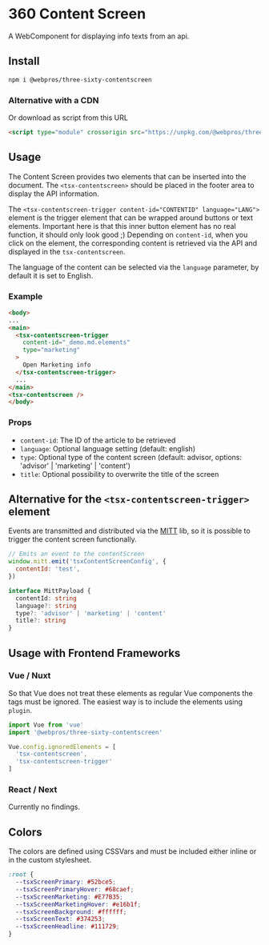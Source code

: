# 360 Content Screen
A WebComponent for displaying info texts from an api.

## Install 
```bash
npm i @webpros/three-sixty-contentscreen
```

### Alternative with a CDN 
Or download as script from this URL
```html
<script type="module" crossorigin src="https://unpkg.com/@webpros/three-sixty-contentscreen@1.0.3/dist/threeSixtyContentScreen.js"></script>
```

## Usage
The Content Screen provides two elements that can be inserted into the document. The `<tsx-contentscreen>` should be placed in the footer area to display the API information.

The `<tsx-contentscreen-trigger content-id="CONTENTID" language="LANG">` element is the trigger element that can be wrapped around buttons or text elements. Important here is that this inner button element has no real function, it should only look good ;) Depending on `content-id`, when you click on the element, the corresponding content is retrieved via the API and displayed in the `tsx-contentscreen`.

The language of the content can be selected via the `language` parameter, by default it is set to English.

### Example
```html
<body>
...
<main>
  <tsx-contentscreen-trigger
    content-id="_demo.md.elements"
    type="marketing"
  >
    Open Marketing info
  </tsx-contentscreen-trigger>
  ...
</main>
<tsx-contentscreen />
</body>
```

### Props
- `content-id`: The ID of the article to be retrieved
- `language`: Optional language setting (default: english)
- `type`: Optional type of the content screen (default: advisor, options: 'advisor' | 'marketing' | 'content')
- `title`: Optional possibility to overwrite the title of the screen

## Alternative for the `<tsx-contentscreen-trigger>` element
Events are transmitted and distributed via the [MITT](https://github.com/developit/mitt) lib, so it is possible to trigger the content screen functionally.

```js
// Emits an event to the contentScreen
window.mitt.emit('tsxContentScreenConfig', {
  contentId: 'test',
})
```

```ts
interface MittPayload {
  contentId: string
  language?: string
  type?: 'advisor' | 'marketing' | 'content'
  title?: string
}
```

## Usage with Frontend Frameworks

### Vue / Nuxt 
So that Vue does not treat these elements as regular Vue components the tags must be ignored. The easiest way is to include the elements using `plugin`.

```js
import Vue from 'vue'
import '@webpros/three-sixty-contentscreen'

Vue.config.ignoredElements = [
  'tsx-contentscreen',
  'tsx-contentscreen-trigger'
]
```

### React / Next
Currently no findings.

## Colors
The colors are defined using CSSVars and must be included either inline or in the custom stylesheet.

```css
:root {
  --tsxScreenPrimary: #52bce5;
  --tsxScreenPrimaryHover: #68caef;
  --tsxScreenMarketing: #E77B35;
  --tsxScreenMarketingHover: #e16b1f;
  --tsxScreenBackground: #ffffff;
  --tsxScreenText: #374253;
  --tsxScreenHeadline: #111729;
}
```
